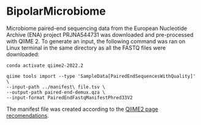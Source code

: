 # BipolarMicrobiome

Microbiome paired-end sequencing data from the European Nucleotide Archive (ENA) project PRJNA544731 was downloaded and pre-processed with QIIME 2. 
To generate an input, the following command was ran on Linux terminal in the same directory as all the FASTQ files were downloaded:

```
conda activate qiime2-2022.2

qiime tools import --type 'SampleData[PairedEndSequencesWithQuality]' \
--input-path ../manifest\ file.tsv \
--output-path paired-end-demux.qza \
--input-format PairedEndFastqManifestPhred33V2
```

The manifest file was created according to the [QIIME2 page recomendations](https://docs.qiime2.org/2022.2/tutorials/importing/).
